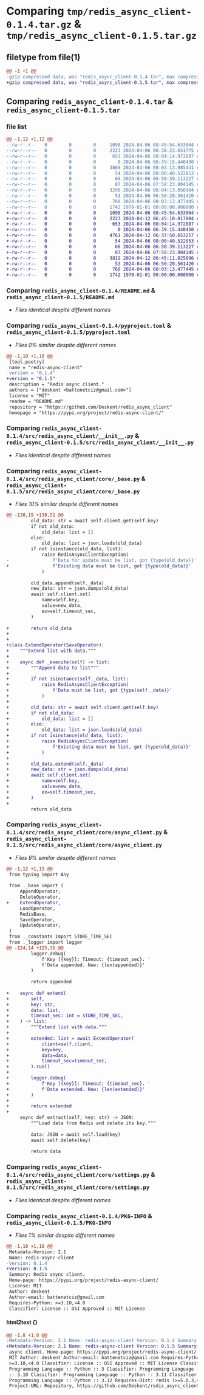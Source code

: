 # Comparing `tmp/redis_async_client-0.1.4.tar.gz` & `tmp/redis_async_client-0.1.5.tar.gz`

## filetype from file(1)

```diff
@@ -1 +1 @@
-gzip compressed data, was "redis_async_client-0.1.4.tar", max compression
+gzip compressed data, was "redis_async_client-0.1.5.tar", max compression
```

## Comparing `redis_async_client-0.1.4.tar` & `redis_async_client-0.1.5.tar`

### file list

```diff
@@ -1,12 +1,12 @@
--rw-r--r--   0        0        0     1098 2024-04-06 08:45:54.633004 redis_async_client-0.1.4/README.md
--rw-r--r--   0        0        0     2223 2024-04-06 08:38:23.651775 redis_async_client-0.1.4/pyproject.toml
--rw-r--r--   0        0        0      653 2024-04-06 08:04:14.972887 redis_async_client-0.1.4/src/redis_async_client/__init__.py
--rw-r--r--   0        0        0        0 2024-04-06 06:39:15.440450 redis_async_client-0.1.4/src/redis_async_client/core/__init__.py
--rw-r--r--   0        0        0     3869 2024-04-06 08:03:13.985441 redis_async_client-0.1.4/src/redis_async_client/core/_base.py
--rw-r--r--   0        0        0       54 2024-04-06 08:00:40.522853 redis_async_client-0.1.4/src/redis_async_client/core/_constants.py
--rw-r--r--   0        0        0       66 2024-04-06 06:50:39.113227 redis_async_client-0.1.4/src/redis_async_client/core/_logger.py
--rw-r--r--   0        0        0       87 2024-04-06 07:58:23.004145 redis_async_client-0.1.4/src/redis_async_client/core/_types.py
--rw-r--r--   0        0        0     3290 2024-04-06 08:04:13.056904 redis_async_client-0.1.4/src/redis_async_client/core/async_client.py
--rw-r--r--   0        0        0       53 2024-04-06 06:50:20.561420 redis_async_client-0.1.4/src/redis_async_client/core/exc.py
--rw-r--r--   0        0        0      760 2024-04-06 08:03:13.477445 redis_async_client-0.1.4/src/redis_async_client/core/settings.py
--rw-r--r--   0        0        0     1742 1970-01-01 00:00:00.000000 redis_async_client-0.1.4/PKG-INFO
+-rw-r--r--   0        0        0     1098 2024-04-06 08:45:54.633004 redis_async_client-0.1.5/README.md
+-rw-r--r--   0        0        0     2223 2024-04-12 06:45:10.017904 redis_async_client-0.1.5/pyproject.toml
+-rw-r--r--   0        0        0      653 2024-04-06 08:04:14.972887 redis_async_client-0.1.5/src/redis_async_client/__init__.py
+-rw-r--r--   0        0        0        0 2024-04-06 06:39:15.440450 redis_async_client-0.1.5/src/redis_async_client/core/__init__.py
+-rw-r--r--   0        0        0     4761 2024-04-12 06:37:50.653257 redis_async_client-0.1.5/src/redis_async_client/core/_base.py
+-rw-r--r--   0        0        0       54 2024-04-06 08:00:40.522853 redis_async_client-0.1.5/src/redis_async_client/core/_constants.py
+-rw-r--r--   0        0        0       66 2024-04-06 06:50:39.113227 redis_async_client-0.1.5/src/redis_async_client/core/_logger.py
+-rw-r--r--   0        0        0       87 2024-04-06 07:58:23.004145 redis_async_client-0.1.5/src/redis_async_client/core/_types.py
+-rw-r--r--   0        0        0     3819 2024-04-12 06:45:11.025896 redis_async_client-0.1.5/src/redis_async_client/core/async_client.py
+-rw-r--r--   0        0        0       53 2024-04-06 06:50:20.561420 redis_async_client-0.1.5/src/redis_async_client/core/exc.py
+-rw-r--r--   0        0        0      760 2024-04-06 08:03:13.477445 redis_async_client-0.1.5/src/redis_async_client/core/settings.py
+-rw-r--r--   0        0        0     1742 1970-01-01 00:00:00.000000 redis_async_client-0.1.5/PKG-INFO
```

### Comparing `redis_async_client-0.1.4/README.md` & `redis_async_client-0.1.5/README.md`

 * *Files identical despite different names*

### Comparing `redis_async_client-0.1.4/pyproject.toml` & `redis_async_client-0.1.5/pyproject.toml`

 * *Files 0% similar despite different names*

```diff
@@ -1,10 +1,10 @@
 [tool.poetry]
 name = "redis-async-client"
-version = "0.1.4"
+version = "0.1.5"
 description = "Redis async client."
 authors = ["deskent <battenetciz@gmail.com>"]
 license = "MIT"
 readme = "README.md"
 repository = "https://github.com/Deskent/redis_async_client"
 homepage = "https://pypi.org/project/redis-async-client/"
```

### Comparing `redis_async_client-0.1.4/src/redis_async_client/__init__.py` & `redis_async_client-0.1.5/src/redis_async_client/__init__.py`

 * *Files identical despite different names*

### Comparing `redis_async_client-0.1.4/src/redis_async_client/core/_base.py` & `redis_async_client-0.1.5/src/redis_async_client/core/_base.py`

 * *Files 10% similar despite different names*

```diff
@@ -130,19 +130,51 @@
         old_data: str = await self.client.get(self.key)
         if not old_data:
             old_data: list = []
         else:
             old_data: list = json.loads(old_data)
         if not isinstance(old_data, list):
             raise RedisAsyncClientException(
-                f'Data for update must be list, got {type(old_data)}'
+                f'Existing data must be list, got {type(old_data)}'
             )
 
         old_data.append(self._data)
         new_data: str = json.dumps(old_data)
         await self.client.set(
             name=self.key,
             value=new_data,
             ex=self.timeout_sec,
         )
 
+        return old_data
+
+
+class ExtendOperator(SaveOperator):
+    """Extend list with data."""
+
+    async def _execute(self) -> list:
+        """Append data to list"""
+
+        if not isinstance(self._data, list):
+            raise RedisAsyncClientException(
+                f'Data must be list, got {type(self._data)}'
+            )
+
+        old_data: str = await self.client.get(self.key)
+        if not old_data:
+            old_data: list = []
+        else:
+            old_data: list = json.loads(old_data)
+        if not isinstance(old_data, list):
+            raise RedisAsyncClientException(
+                f'Existing data must be list, got {type(old_data)}'
+            )
+
+        old_data.extend(self._data)
+        new_data: str = json.dumps(old_data)
+        await self.client.set(
+            name=self.key,
+            value=new_data,
+            ex=self.timeout_sec,
+        )
+
         return old_data
```

### Comparing `redis_async_client-0.1.4/src/redis_async_client/core/async_client.py` & `redis_async_client-0.1.5/src/redis_async_client/core/async_client.py`

 * *Files 8% similar despite different names*

```diff
@@ -1,12 +1,13 @@
 from typing import Any
 
 from ._base import (
     AppendOperator,
     DeleteOperator,
+    ExtendOperator,
     LoadOperator,
     RedisBase,
     SaveOperator,
     UpdateOperator,
 )
 from ._constants import STORE_TIME_SEC
 from ._logger import logger
@@ -124,14 +125,36 @@
         logger.debug(
             f'Key [{key}]: Timeout: {timeout_sec}. '
             f'Data appended. Now: {len(appended)}'
         )
 
         return appended
 
+    async def extend(
+        self,
+        key: str,
+        data: list,
+        timeout_sec: int = STORE_TIME_SEC,
+    ) -> list:
+        """Extend list with data."""
+
+        extended: list = await ExtendOperator(
+            client=self.client,
+            key=key,
+            data=data,
+            timeout_sec=timeout_sec,
+        ).run()
+
+        logger.debug(
+            f'Key [{key}]: Timeout: {timeout_sec}. '
+            f'Data extended. Now: {len(extended)}'
+        )
+
+        return extended
+
     async def extract(self, key: str) -> JSON:
         """Load data from Redis and delete its key."""
 
         data: JSON = await self.load(key)
         await self.delete(key)
 
         return data
```

### Comparing `redis_async_client-0.1.4/src/redis_async_client/core/settings.py` & `redis_async_client-0.1.5/src/redis_async_client/core/settings.py`

 * *Files identical despite different names*

### Comparing `redis_async_client-0.1.4/PKG-INFO` & `redis_async_client-0.1.5/PKG-INFO`

 * *Files 1% similar despite different names*

```diff
@@ -1,10 +1,10 @@
 Metadata-Version: 2.1
 Name: redis-async-client
-Version: 0.1.4
+Version: 0.1.5
 Summary: Redis async client.
 Home-page: https://pypi.org/project/redis-async-client/
 License: MIT
 Author: deskent
 Author-email: battenetciz@gmail.com
 Requires-Python: >=3.10,<4.0
 Classifier: License :: OSI Approved :: MIT License
```

#### html2text {}

```diff
@@ -1,8 +1,8 @@
-Metadata-Version: 2.1 Name: redis-async-client Version: 0.1.4 Summary: Redis
+Metadata-Version: 2.1 Name: redis-async-client Version: 0.1.5 Summary: Redis
 async client. Home-page: https://pypi.org/project/redis-async-client/ License:
 MIT Author: deskent Author-email: battenetciz@gmail.com Requires-Python:
 >=3.10,<4.0 Classifier: License :: OSI Approved :: MIT License Classifier:
 Programming Language :: Python :: 3 Classifier: Programming Language :: Python
 :: 3.10 Classifier: Programming Language :: Python :: 3.11 Classifier:
 Programming Language :: Python :: 3.12 Requires-Dist: redis (>=5.0.3,<6.0.0)
 Project-URL: Repository, https://github.com/Deskent/redis_async_client
```


